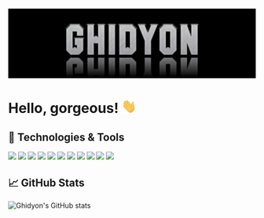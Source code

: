 [![Header](https://github.com/Ghidyon/Ghidyon/blob/main/readme_header.jpg)](https://github.com/Ghidyon)

# Hello, gorgeous! <img src="https://github.com/Ghidyon/Ghidyon/blob/main/wave.gif" width="30px">

## 🔧 Technologies & Tools

![](https://img.shields.io/badge/JavaScript-informational?style=flat&logo=javascript&logoColor=F7DF1E&color=30a14e&labelColor=21262d)
![](https://img.shields.io/badge/PHP-informational?style=flat&logo=php&logoColor=777BB4&color=30a14e&labelColor=21262d)
![](https://img.shields.io/badge/MySQL-informational?style=flat&logo=mysql&logoColor=4479A1&color=30a14e&labelColor=21262d)
![](https://img.shields.io/badge/jQuery-informational?style=flat&logo=jquery&logoColor=0769AD&color=30a14e&labelColor=21262d)
![](https://img.shields.io/badge/Materialize-informational?style=flat&color=30a14e&labelColor=21262d)
![](https://img.shields.io/badge/Bootstrap-informational?style=flat&logo=bootstrap&logoColor=7952B3&color=30a14e&labelColor=21262d)
![](https://img.shields.io/badge/Figma-informational?style=flat&logo=figma&logoColor=f0f6fc&color=30a14e&labelColor=21262d)
![](https://img.shields.io/badge/Photoshop-informational?style=flat&logo=adobe-photoshop&logoColor=31A8FF&color=30a14e&labelColor=21262d)
![](https://img.shields.io/badge/GIT-informational?style=flat&logo=git&logoColor=F05032&color=30a14e&labelColor=21262d)
![](https://img.shields.io/badge/GitHub-informational?style=flat&logo=github&logoColor=f0f6fc&color=30a14e&labelColor=21262d)
![](https://img.shields.io/badge/VS%20Code-informational?style=flat&logo=visual-studio-code&logoColor=007ACC&color=30a14e&labelColor=21262d)

## 📈 GitHub Stats

![Ghidyon's GitHub stats](https://github-readme-stats.vercel.app/api?username=Ghidyon&theme=dark&show_icons=true&count_private=true&include_all_commits=true&title_color=c9d1d9&text_color=b9c1c9&bg_color=21262d)